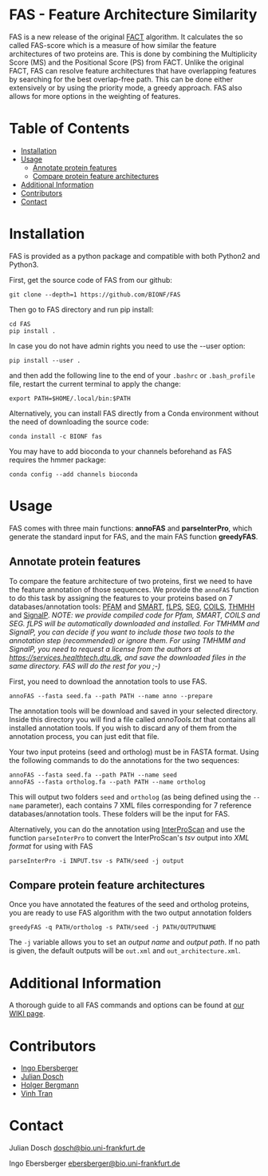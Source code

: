 # FAS - Feature Architecture Similarity

FAS is a new release of the original [FACT](https://bmcbioinformatics.biomedcentral.com/articles/10.1186/1471-2105-11-417) algorithm. It calculates the so called FAS-score which is a measure of how similar the feature architectures of two proteins are. This is done by combining the Multiplicity Score (MS) and the Positional Score (PS) from FACT. Unlike the original FACT, FAS can resolve feature architectures that have overlapping features by searching for the best overlap-free path. This can be done either extensively or by using the priority mode, a greedy approach. FAS also allows for more options in the weighting of features.

# Table of Contents
* [Installation](#installation)
* [Usage](#usage)
  * [Annotate protein features](#annotate-protein-features)
  * [Compare protein feature architectures](#compare-protein-feature-architectures)
* [Additional Information](#additional-information)
* [Contributors](#contributors)
* [Contact](#contact)

# Installation

FAS is provided as a python package and compatible with both Python2 and Python3.

First, get the source code of FAS from our github:

```
git clone --depth=1 https://github.com/BIONF/FAS
```

Then go to FAS directory and run pip install:
```
cd FAS
pip install .
```

In case you do not have admin rights you need to use the --user option:
```
pip install --user .
```

and then add the following line to the end of your `.bashrc` or `.bash_profile` file, restart the current terminal to apply the change:
```
export PATH=$HOME/.local/bin:$PATH
```

Alternatively, you can install FAS directly from a Conda environment without the need of downloading the source code:
```
conda install -c BIONF fas
```
You may have to add bioconda to your channels beforehand as FAS requires the hmmer package:
```
conda config --add channels bioconda
```


# Usage

FAS comes with three main functions: **annoFAS** and **parseInterPro**, which generate the standard input for FAS, and the main FAS function **greedyFAS**.

## Annotate protein features
To compare the feature architecture of two proteins, first we need to have the feature annotation of those sequences. We provide the `annoFAS` function to do this task by assigning the features to your proteins based on 7 databases/annotation tools: [PFAM](https://pfam.xfam.org/) and [SMART](http://smart.embl-heidelberg.de/), [fLPS](http://biology.mcgill.ca/faculty/harrison/flps.html), [SEG](http://www.biology.wustl.edu/gcg/seg.html), [COILS](https://embnet.vital-it.ch/software/COILS_form.html), [THMHH](http://www.cbs.dtu.dk/services/TMHMM/) and [SignalP](http://www.cbs.dtu.dk/services/SignalP/). *NOTE: we provide compiled code for Pfam, SMART, COILS and SEG. fLPS will be automatically downloaded and installed. For TMHMM and SignalP, you can decide if you want to include those two tools to the annotation step (recommended) or ignore them. For using TMHMM and SignalP, you need to request a license from the authors at https://services.healthtech.dtu.dk, and save the downloaded files in the same directory. FAS will do the rest for you ;-)*

First, you need to download the annotation tools to use FAS.
```
annoFAS --fasta seed.fa --path PATH --name anno --prepare
```
The annotation tools will be download and saved in your selected directory. Inside this directory you will find a file called *annoTools.txt* that contains all installed annotation tools. If you wish to discard any of them from the annotation process, you can just edit that file.

Your two input proteins (seed and ortholog) must be in FASTA format. Using the following commands to do the annotations for the two sequences:

```
annoFAS --fasta seed.fa --path PATH --name seed
annoFAS --fasta ortholog.fa --path PATH --name ortholog
```

This will output two folders `seed` and `ortholog` (as being defined using the `--name` parameter), each contains 7 XML files corresponding for 7 reference databases/annotation tools. These folders will be the input for FAS.


Alternatively, you can do the annotation using [InterProScan](https://www.ebi.ac.uk/interpro/about/interproscan/) and use the function `parseInterPro` to convert the InterProScan's *tsv* output into *XML format* for using with FAS

```
parseInterPro -i INPUT.tsv -s PATH/seed -j output
```

## Compare protein feature architectures

Once you have annotated the features of the seed and ortholog proteins, you are ready to use FAS algorithm with the two output annotation folders

```
greedyFAS -q PATH/ortholog -s PATH/seed -j PATH/OUTPUTNAME
```

The `-j` variable allows you to set an *output name* and *output path*. If no path is given, the default outputs will be `out.xml` and `out_architecture.xml`.

# Additional Information

A thorough guide to all FAS commands and options can be found at [our WIKI page](https://github.com/BIONF/FAS/wiki).

# Contributors
- [Ingo Ebersberger](https://github.com/ebersber)
- [Julian Dosch](https://github.com/JuRuDo)
- [Holger Bergmann](https://github.com/holgerbgm)
- [Vinh Tran](https://github.com/trvinh)

# Contact
Julian Dosch dosch@bio.uni-frankfurt.de

Ingo Ebersberger ebersberger@bio.uni-frankfurt.de
